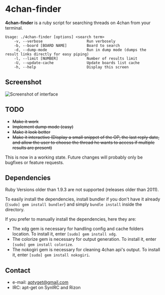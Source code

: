4chan-finder
======
**4chan-finder** is a ruby script for searching threads on 4chan from your terminal.

```
Usage: ./4chan-finder [options] <search term>
    -v, --verbose                    Run verbosely
    -b, --board [BOARD NAME]         Board to search
    -d, --dump-mode                  Run in dump mode (dumps the result links directly for easy piping)
    -l, --limit [NUMBER]             Number of results limit
    -U, --update-cache               Update boards list cache
    -h, --help                       Display this screen
```

## Screenshot
![Screenshot of interface](http://u.xpo.pw/Zvh.png)

## TODO
* ~~Make it work~~
* ~~Implement dump mode (easy)~~
* ~~Make it look better~~
* ~~Make it interactive (Display a small snippet of the OP, the last reply date, and allow the user to choose the thread he wants to access if multiple results are present)~~

This is now in a working state. Future changes will probably only be bugfixes or feature requests.

## Dependencies 

Ruby Versions older than 1.9.3 are not supported (releases older than 2011).

To easily install the dependencies, install bundler if you don't have it already (`[sudo] gem install bundler`) and simply `bundle install` inside the directory.

If you prefer to manually install the dependencies, here they are:

* The xdg gem is necessary for handling config and cache folders location. To install it, enter `[sudo] gem install xdg`.
* The colorize gem is necessary for output generation. To install it, enter `[sudo] gem install colorize`.
* The nokogiri gem is necessary for cleaning 4chan api's output. To install it, enter `[sudo] gem install nokogiri`.

## Contact
* e-mail: aptyget@gmail.com
* IRC: apt-get on SynIRC and Rizon